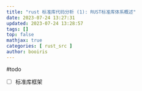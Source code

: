 ```yaml
---
title: "rust 标准库代码分析 (1): RUST标准库体系概述"
date: 2023-07-24 13:27:31 
updated: 2023-07-24 13:28:57
tags: [] 
top: false
mathjax: true
categories: [ rust_src ]
author: booiris
---
```


#todo

- [ ] 标准库框架
